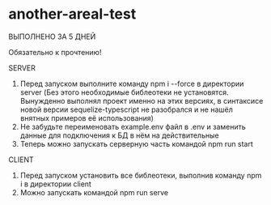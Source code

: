 # another-areal-test
ВЫПОЛНЕНО ЗА 5 ДНЕЙ

Обязательно к прочтению!

SERVER
1) Перед запуском выполните команду npm i --force в директории server (Без этого необходимые библеотеки не установятся. Вынужденно выполнял проект именно на этих версиях, в синтаксисе новой версии sequelize-typescript не разобрался и не нашёл внятных примеров её использования)
2) Не забудьте переименовать example.env файл в .env и заменить данные для подключения к БД в нём на действительные
3) Теперь можно запускать серверную часть командой npm run start

CLIENT
1) Перед запуском установить все библеотеки, выполнив команду npm i в директории client
2) Можно запускать командой npm run serve

